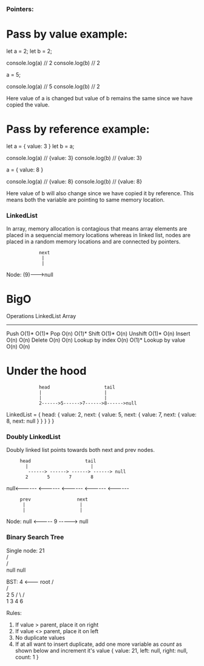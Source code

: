### Pointers:

# Pass by value example:
let a = 2;
let b = 2;

console.log(a) // 2
console.log(b) // 2

a = 5;

console.log(a) // 5
console.log(b) // 2

Here value of a is changed but value of b remains the same since we have copied the value.

# Pass by reference example:
let a = {
    value: 3
}
let b = a;

console.log(a) // {value: 3}
console.log(b) // {value: 3}

a = {
    value: 8
}

console.log(a) // {value: 8}
console.log(b) // {value: 8}

Here value of b will also change since we have copied it by reference. This means both the variable are pointing to same memory location.


### LinkedList

In array, memory allocation is contagious that means array elements are placed in a sequencial memory locations whereas in linked list, nodes are placed in a random memory locations and are connected by pointers.
                
                next 
                 |
                 |
Node:    (9)--->null


# BigO

Operations                          LinkedList                          Array
----------                          ----------                          -----

Push                                   O(1)*                             O(1)*
Pop                                    O(n)                              O(1)*
Shift                                  O(1)*                             O(n)
Unshift                                O(1)*                             O(n)
Insert                                 O(n)                              O(n)
Delete                                 O(n)                              O(n)
Lookup by index                        O(n)                              O(1)*
Lookup by value                        O(n)                              O(n)


# Under the hood

                head                    tail    
                |                       |
                |                       |
                2------>5------>7------>8------>null

LinkedList = {
                head: {
                    value: 2,
                    next: {
                        value: 5,
                        next: {
                            value: 7,
                            next: {
                                value: 8,
                                next: null
                            }
                        }
                    }
                }
            }


### Doubly LinkedList

Doubly linked list points towards both next and prev nodes.
         
         head                    tail
           |                       | 
            ------> ------> ------> ------> null
           2       5       7       8       
null<------ <------ <------ <------ <------


         prev                 next
          |                    |
          |                    |
Node:    null <----- 9 -----> null



### Binary Search Tree
    
Single node:            21  
                       /  \
                      /    \
                    null   null


BST:         4 <--- root
            / \
           /   \
          2     5 
         / \   / \
        1   3 4   6 

Rules:
1. If value > parent, place it on right
2. If value <> parent, place it on left
3. No duplicate values
4. If at all want to insert duplicate, add one more variable as *count* as shown below and increment it's value 
    {
        value: 21,
        left: null,
        right: null,
        count: 1
    }